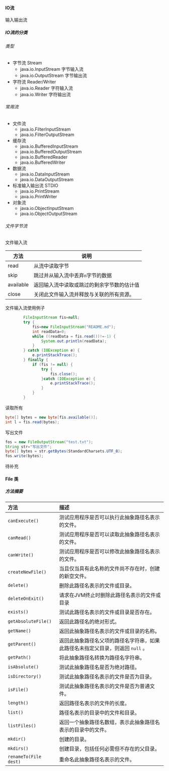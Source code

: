#### IO流

输入输出流



##### IO流的分类

###### 类型

+ 字节流 Stream
  - java.io.InputStream  字节输入流
  - java.io.OutputStream 字节输出流
+ 字符流 Reader/Writer 
  + java.io.Reader 字符输入流
  + java.io.Writer 字符输出流

###### 常用流

+ 文件流
  + java.io.FilterInputStream
  + java.io.FilterOutputStream
+ 缓存流
  + java.io.BufferedInputStream
  + java.io.BufferedOutputStream
  + java.io.BufferedReader
  + java.io.BufferedWriter
+ 数据流
  + java.io.DataInputStream
  + java.io.DataOutputStream
+ 标准输入输出流 STDIO
  + java.io.PrintStream
  + java.io.PrintWriter
+ 对象流
  + java.io.ObjectInputStream
  + java.io.ObjectOutputStream

###### 文件字节流

文件输入流

| 方法      | 说明                                       |
| --------- | ------------------------------------------ |
| read      | 从流中读取字节                             |
| skip      | 跳过并从输入流中丢弃`n`字节的数据          |
| available | 返回输入流中读取或跳过的剩余字节数的估计值 |
| close     | 关闭此文件输入流并释放与关联的所有资源。   |



文件输入流使用例子

~~~java
        FileInputStream fis=null;
        try {
            fis=new FileInputStream("README.md");
            int readData=0;
            while ((readData = fis.read())!=-1) {
                System.out.println(readData);
            }
        } catch (IOException e) {
            e.printStackTrace();
        } finally {
            if (fis != null) {
                try {
                    fis.close();
                }catch (IOException e) {
                    e.printStackTrace();
                }
            }
        }
~~~

读取所有

~~~java
byte[] bytes = new byte[fis.available()];
int l = fis.read(bytes);
~~~

写出文件

~~~java
fos = new FileOutputStream("test.txt");
String str="写出文件";
byte[] bytes = str.getBytes(StandardCharsets.UTF_8);
fos.write(bytes);
~~~



待补充



#### File 类

##### 方法摘要

| 方法                  | 描述                                                         |
| :-------------------- | :----------------------------------------------------------- |
| `canExecute()`        | 测试应用程序是否可以执行此抽象路径名表示的文件。             |
| `canRead()`           | 测试应用程序是否可以读取此抽象路径名表示的文件。             |
| `canWrite()`          | 测试应用程序是否可以修改此抽象路径名表示的文件。             |
| `createNewFile()`     | 当且仅当具有此名称的文件尚不存在时，创建的新空文件。         |
| `delete()`            | 删除此路径名表示的文件或目录。                               |
| `deleteOnExit()`      | 请求在JVM终止时删除此路径名表示的文件或目录                  |
| `exists()`            | 测试此路径名表示的文件或目录是否存在。                       |
| `getAbsoluteFile()`   | 返回此路径名的绝对形式。                                     |
| `getName()`           | 返回此抽象路径名表示的文件或目录的名称。                     |
| `getParent()`         | 返回此抽象路径名父项的路径名字符串，如果此路径名未指定父目录，则返回 `null` 。 |
| `getPath()`           | 将此抽象路径名转换为路径名字符串。                           |
| `isAbsolute()`        | 测试此抽象路径名是否为绝对路径。                             |
| `isDirectory()`       | 测试此抽象路径名表示的文件是否为目录。                       |
| `isFile()`            | 测试此抽象路径名表示的文件是否为普通文件。                   |
| `length()`            | 返回路径名表示的文件的长度。                                 |
| `list()`              | 路径名表示的目录中的文件和目录。                             |
| `listFiles()`         | 返回一个抽象路径名数组，表示此抽象路径名表示的目录中的文件。 |
| `mkdir()`             | 创建的目录。                                                 |
| `mkdirs()`            | 创建目录，包括任何必需但不存在的父目录。                     |
| `renameTo(File dest)` | 重命名此抽象路径名表示的文件。                               |

